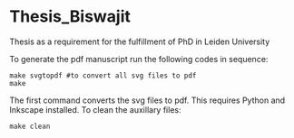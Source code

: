 # Thesis_Biswajit
Thesis as a requirement for the fulfillment of PhD in Leiden University 

To generate the pdf manuscript run the following codes in sequence:

	make svgtopdf #to convert all svg files to pdf
	make
The first command converts the svg files to pdf. This requires Python and Inkscape installed.
To clean the auxillary files:

	make clean
